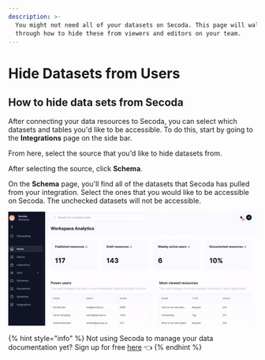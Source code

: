```yaml
---
description: >-
  You might not need all of your datasets on Secoda. This page will walk you
  through how to hide these from viewers and editors on your team.
---
```


# Hide Datasets from Users

## How to hide data sets from Secoda

After connecting your data resources to Secoda, you can select which datasets and tables you'd like to be accessible. To do this, start by going to the **Integrations** page on the side bar.&#x20;

From here, select the source that you'd like to hide datasets from.&#x20;

After selecting the source, click **Schema**.&#x20;

On the **Schema** page, you'll find all of the datasets that Secoda has pulled from your integration. Select the ones that you would like to be accessible on Secoda. The unchecked datasets will not be accessible.&#x20;

![](<../.gitbook/assets/ezgif.com-gif-maker (7) (1).gif>)

{% hint style="info" %}
Not using Secoda to manage your data documentation yet? Sign up for free [here](https://app.secoda.co/auth/realms/master/protocol/openid-connect/registrations?clie\[%E2%80%A6]openid%20email\&redirect\_uri=https://app.secoda.co\&kc\_locale=en) 👈
{% endhint %}
